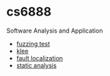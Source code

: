 # cs6888
Software Analysis and Application

- [fuzzing test](https://github.com/Kur1su0/cs6888/assign1/)
- [klee](https://github.com/Kur1su0/cs6888/assign2/)
- [fault localization](https://github.com/Kur1su0/cs6888/assign3/)
- [static analysis](https://github.com/Kur1su0/cs6888/assign4/)

